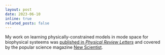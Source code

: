 ```yaml
---
layout: post
date: 2023-06-10
inline: true
related_posts: false
---
```


My work on learning physically-constrained models in mode space for biophysical systeems was [published in *Physical Review Letters*](https://journals.aps.org/prl/abstract/10.1103/PhysRevLett.130.258402) and covered by the popular science magazine [New Scientist](https://www.newscientist.com/article/2376789-wiggly-worms-and-quantum-objects-follow-surprisingly-similar-equations/).